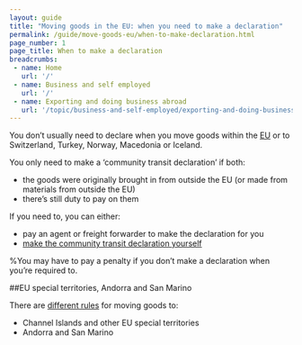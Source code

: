 ```yaml
---
layout: guide
title: "Moving goods in the EU: when you need to make a declaration"
permalink: /guide/move-goods-eu/when-to-make-declaration.html
page_number: 1
page_title: When to make a declaration
breadcrumbs:
 - name: Home
   url: '/'
 - name: Business and self employed
   url: '/'
 - name: Exporting and doing business abroad
   url: '/topic/business-and-self-employed/exporting-and-doing-business-abroad.html'   
---
```


You don’t usually need to declare when you move goods within the [EU](/eu-eea) or to Switzerland, Turkey, Norway, Macedonia or Iceland.

You only need to make a ‘community transit declaration’ if both:

- the goods were originally brought in from outside the EU (or made from materials from outside the EU)
- there’s still duty to pay on them

If you need to, you can either:

- pay an agent or freight forwarder to make the declaration for you
- [make the community transit declaration yourself](/guide/move-goods-eu/make-declaration.html)

%You may have to pay a penalty if you don’t make a declaration when you’re required to.

##EU special territories, Andorra and San Marino

There are [different rules](http://govuk-import-export.herokuapp.com/guide/move-goods-eu/special-territories.html) for moving goods to:

- Channel Islands and other EU special territories
- Andorra and San Marino

